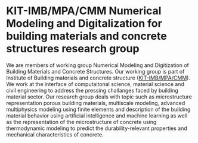 KIT-IMB/MPA/CMM
Numerical Modeling and Digitalization for building materials and concrete structures research group 
====================================================================================================

We are members of working group Numerical Modeling and Digitization of Building Materials and Concrete Structures.  Our working group is part of Institute of Building materials and concrete structure ([KIT-IMB/MPA/CMM](https://www.imb.kit.edu/bt/)). We work at the interface of computaitonal science, material science and civil engineering to address the pressing challanges faced by building material sector. Our research group deals with topic such as microstructure representation  porous building materials, multiscale modeling, advanced multiphysics modeling using  finite elements and description of the building material behavior using artificial intelligence and machine learning as well as the representation of the microstructure of concrete using thermodynamic modeling to predict the durability-relevant properties and mechanical characteristics of concrete.
